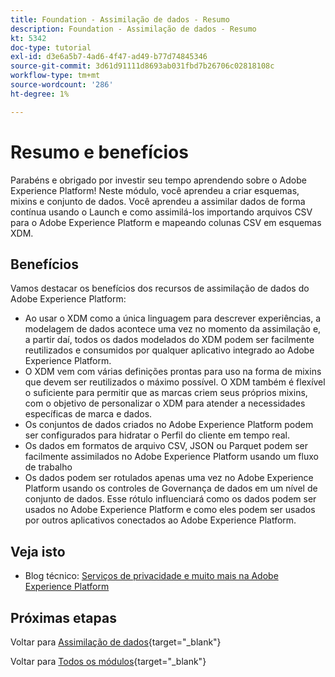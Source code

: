 ```yaml
---
title: Foundation - Assimilação de dados - Resumo
description: Foundation - Assimilação de dados - Resumo
kt: 5342
doc-type: tutorial
exl-id: d3e6a5b7-4ad6-4f47-ad49-b77d74845346
source-git-commit: 3d61d91111d8693ab031fbd7b26706c02818108c
workflow-type: tm+mt
source-wordcount: '286'
ht-degree: 1%

---
```


# Resumo e benefícios

Parabéns e obrigado por investir seu tempo aprendendo sobre o Adobe Experience Platform!
Neste módulo, você aprendeu a criar esquemas, mixins e conjunto de dados. Você aprendeu a assimilar dados de forma contínua usando o Launch e como assimilá-los importando arquivos CSV para o Adobe Experience Platform e mapeando colunas CSV em esquemas XDM.

## Benefícios

Vamos destacar os benefícios dos recursos de assimilação de dados do Adobe Experience Platform:

- Ao usar o XDM como a única linguagem para descrever experiências, a modelagem de dados acontece uma vez no momento da assimilação e, a partir daí, todos os dados modelados do XDM podem ser facilmente reutilizados e consumidos por qualquer aplicativo integrado ao Adobe Experience Platform.
- O XDM vem com várias definições prontas para uso na forma de mixins que devem ser reutilizados o máximo possível. O XDM também é flexível o suficiente para permitir que as marcas criem seus próprios mixins, com o objetivo de personalizar o XDM para atender a necessidades específicas de marca e dados.
- Os conjuntos de dados criados no Adobe Experience Platform podem ser configurados para hidratar o Perfil do cliente em tempo real.
- Os dados em formatos de arquivo CSV, JSON ou Parquet podem ser facilmente assimilados no Adobe Experience Platform usando um fluxo de trabalho
- Os dados podem ser rotulados apenas uma vez no Adobe Experience Platform usando os controles de Governança de dados em um nível de conjunto de dados. Esse rótulo influenciará como os dados podem ser usados no Adobe Experience Platform e como eles podem ser usados por outros aplicativos conectados ao Adobe Experience Platform.

## Veja isto

- Blog técnico: [Serviços de privacidade e muito mais na Adobe Experience Platform](https://medium.com/adobetech/privacy-services-and-beyond-in-adobe-experience-platform-31b8d7e9292)

## Próximas etapas

Voltar para [Assimilação de dados](./data-ingestion.md){target="_blank"}

Voltar para [Todos os módulos](./../../../../overview.md){target="_blank"}
